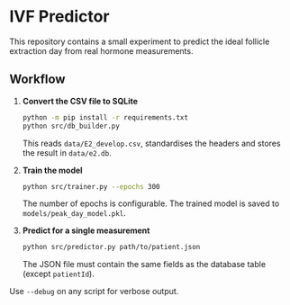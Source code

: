 # IVF Predictor

This repository contains a small experiment to predict the ideal follicle extraction day from real hormone measurements.

## Workflow
1. **Convert the CSV file to SQLite**
   ```bash
   python -m pip install -r requirements.txt
   python src/db_builder.py
   ```
   This reads `data/E2_develop.csv`, standardises the headers and stores the result in `data/e2.db`.

2. **Train the model**
   ```bash
   python src/trainer.py --epochs 300
   ```
   The number of epochs is configurable. The trained model is saved to `models/peak_day_model.pkl`.

3. **Predict for a single measurement**
   ```bash
   python src/predictor.py path/to/patient.json
   ```
   The JSON file must contain the same fields as the database table (except `patientId`).

Use `--debug` on any script for verbose output.
